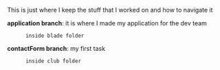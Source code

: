This is just where I keep the stuff that I worked on and how to navigate it


**application branch**: it is where I made my application for the dev team

          inside blade folder

          
**contactForm branch**: my first task

          inside club folder
          

